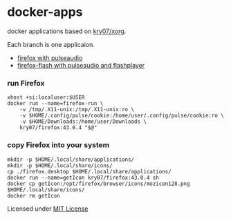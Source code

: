 # docker-apps
docker applications based on [kry07/xorg](https://github.com/Kry07/docker-xorg).

Each branch is one applicaion.

 - [firefox with pulseaudio](https://github.com/Kry07/docker-apps/tree/firefox)
 - [firefox-flash with pulseaudio and flashplayer](https://github.com/Kry07/docker-apps/tree/firefox-flash)

### run Firefox
```
xhost +si:localuser:$USER
docker run --name=firefox-run \
	-v /tmp/.X11-unix:/tmp/.X11-unix:ro \
	-v $HOME/.config/pulse/cookie:/home/user/.config/pulse/cookie:ro \
	-v $HOME/Downloads:/home/user/Downloads \
	kry07/firefox:43.0.4 "$@"
```

### copy Firefox into your system
```
mkdir -p $HOME/.local/share/applications/
mkdir -p $HOME/.local/share/icons/ 
cp ./firefox.desktop $HOME/.local/share/applications/
docker run --name=getIcon kry07/firefox:43.0.4 sh
docker cp getIcon:/opt/firefox/browser/icons/mozicon128.png $HOME/.local/share/icons/
docker rm getIcon 
```
Licensed under [MIT License](LICENSE)
